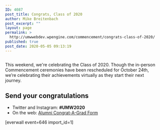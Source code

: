 ```yaml
---
ID: 4087
post_title: Congrats, Class of 2020
author: Mike Breitenbach
post_excerpt: ""
layout: page
permalink: >
  http://umwwebdev.wpengine.com/commencement/congrats-class-of-2020/
published: true
post_date: 2020-05-05 09:13:19
---
```

<!-- wp:image {"align":"center","sizeSlug":"large"} -->
<div class="wp-block-image"><figure class="aligncenter size-large"><img src="http://www.umw.edu/commencement/wp-content/uploads/sites/13/2020/04/2020-Class-Picture-1-scaled-e1587154715141.jpg" alt=""/></figure></div>
<!-- /wp:image -->

<!-- wp:paragraph -->
<p>This weekend, we're celebrating the Class of 2020. Though the in-person Commencement ceremonies have been rescheduled for October 24th, we’re celebrating their achievements virtually as they start their next journey.</p>
<!-- /wp:paragraph -->

<!-- wp:heading -->
<h2>Send your congratulations</h2>
<!-- /wp:heading -->

<!-- wp:list -->
<ul><li>Twitter and Instagram: <strong>#UMW2020</strong></li><li>On the web: <a href="https://www.alumni.umw.edu/s/1588/rd17/interior.aspx?sid=1588&amp;gid=1&amp;pgid=2621&amp;cid=6065">Alumni Congrat-A-Grad Form</a></li></ul>
<!-- /wp:list -->

<!-- wp:shortcode -->
[everwall event=646 import_id=1]
<!-- /wp:shortcode -->